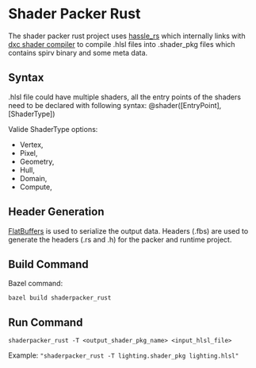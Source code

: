 # Shader Packer Rust

The shader packer rust project uses [hassle_rs](https://docs.rs/hassle-rs/0.4.0/hassle_rs/) which
internally links with [dxc shader compiler](https://github.com/microsoft/DirectXShaderCompiler) to
compile .hlsl files into .shader_pkg files which contains spirv binary and some meta data.

## Syntax

.hlsl file could have multiple shaders, all the entry points of the shaders need to be declared with
following syntax:
@shader([EntryPoint], [ShaderType])

Valide ShaderType options:

* Vertex,
* Pixel,
* Geometry,
* Hull,
* Domain,
* Compute,

## Header Generation

[FlatBuffers](https://google.github.io/flatbuffers/) is used to serialize the output data.
Headers (.fbs) are used to generate the headers (.rs and .h) for the packer and runtime project.

## Build Command

Bazel command:

`bazel build shaderpacker_rust`

## Run Command

`shaderpacker_rust -T <output_shader_pkg_name> <input_hlsl_file>`

Example: `"shaderpacker_rust -T lighting.shader_pkg lighting.hlsl"`

